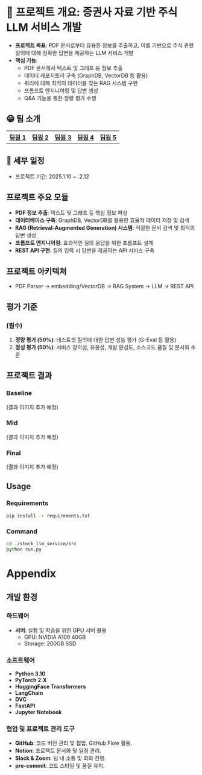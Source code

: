 # 📕 프로젝트 개요: 증권사 자료 기반 주식 LLM 서비스 개발

- **프로젝트 목표**: PDF 문서로부터 유용한 정보를 추출하고, 이를 기반으로 주식 관련 질의에 대해 정확한 답변을 제공하는 LLM 서비스 개발
- **핵심 기능**:
  - PDF 문서에서 텍스트 및 그래프 등 정보 추출
  - 데이터 레포지토리 구축 (GraphDB, VectorDB 등 활용)
  - 쿼리에 대해 최적의 데이터를 찾는 RAG 시스템 구현
  - 프롬프트 엔지니어링 및 답변 생성
  - Q&A 기능을 통한 정량 평가 수행
  
## 😁 팀 소개
<table style="width: 100%; text-align: center;">
  <tr>
    <th><a href="https://github.com/member1">팀원 1</a></th>
    <th><a href="https://github.com/member2">팀원 2</a></th>
    <th><a href="https://github.com/member3">팀원 3</a></th>
    <th><a href="https://github.com/member4">팀원 4</a></th>
    <th><a href="https://github.com/member5">팀원 5</a></th>
  </tr>
</table>

## 📆 세부 일정
- 프로젝트 기간: 2025.1.10 ~ .2.12

## 프로젝트 주요 모듈
- **PDF 정보 추출**: 텍스트 및 그래프 등 핵심 정보 파싱
- **데이터베이스 구축**: GraphDB, VectorDB를 활용한 효율적 데이터 저장 및 검색
- **RAG (Retrieval-Augmented Generation) 시스템**: 적절한 문서 검색 및 최적의 답변 생성
- **프롬프트 엔지니어링**: 효과적인 질의 응답을 위한 프롬프트 설계
- **REST API 구현**: 질의 입력 시 답변을 제공하는 API 서비스 구축

## 프로젝트 아키텍처
- PDF Parser → embedding/VectorDB → RAG System → LLM → REST API

## 평가 기준
### (필수)
1. **정량 평가 (50%)**: 테스트셋 질의에 대한 답변 성능 평가 (G-Eval 등 활용)
2. **정성 평가 (50%)**: 서비스 창의성, 유용성, 개발 완성도, 소스코드 품질 및 문서화 수준

## 프로젝트 결과
### Baseline
(결과 이미지 추가 예정)

### Mid
(결과 이미지 추가 예정)

### Final
(결과 이미지 추가 예정)

## Usage
### Requirements
```bash
pip install -r requirements.txt
```

### Command
```bash
cd ./stock_llm_service/src
python run.py
```

# Appendix
## 개발 환경
### 하드웨어
- **서버**: 실험 및 학습을 위한 GPU 서버 활용
  - GPU: NVIDIA A100 40GB
  - Storage: 200GB SSD

### 소프트웨어
- **Python 3.10**
- **PyTorch 2.X**
- **HuggingFace Transformers**
- **LangChain**
- **DVC**
- **FastAPI**
- **Jupyter Notebook**

### 협업 및 프로젝트 관리 도구
- **GitHub**: 코드 버전 관리 및 협업. GitHub Flow 활용.
- **Notion**: 프로젝트 문서화 및 일정 관리.
- **Slack & Zoom**: 팀 내 소통 및 회의 진행.
- **pre-commit**: 코드 스타일 및 품질 유지.

